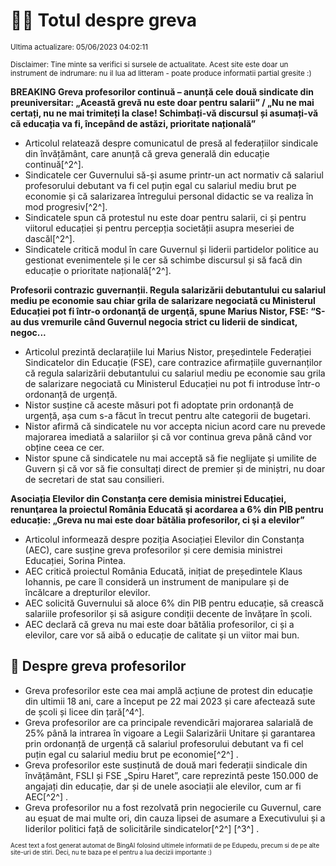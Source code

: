 # 👩‍🏫 Totul despre greva
<sub>Ultima actualizare: 05/06/2023 04:02:11</sub>

<sub>Disclaimer: Tine minte sa verifici si sursele de actualitate. Acest site este doar un instrument de indrumare: nu il lua ad litteram - poate produce informatii partial gresite :)</sub>

**BREAKING Greva profesorilor continuă – anunță cele două sindicate din preuniversitar: „Această grevă nu este doar pentru salarii” / „Nu ne mai certați, nu ne mai trimiteți la clase! Schimbați-vă discursul și asumați-vă că educația va fi, începând de astăzi, prioritate națională”**

- Articolul relatează despre comunicatul de presă al federațiilor sindicale din învățământ, care anunță că greva generală din educație continuă[^2^].
- Sindicatele cer Guvernului să-și asume printr-un act normativ că salariul profesorului debutant va fi cel puțin egal cu salariul mediu brut pe economie și că salarizarea întregului personal didactic se va realiza în mod progresiv[^2^].
- Sindicatele spun că protestul nu este doar pentru salarii, ci și pentru viitorul educației și pentru percepția societății asupra meseriei de dascăl[^2^].
- Sindicatele critică modul în care Guvernul și liderii partidelor politice au gestionat evenimentele și le cer să schimbe discursul și să facă din educație o prioritate națională[^2^].

**Profesorii contrazic guvernanții. Regula salarizării debutantului cu salariul mediu pe economie sau chiar grila de salarizare negociată cu Ministerul Educației pot fi într-o ordonanţă de urgenţă, spune Marius Nistor, FSE: “S-au dus vremurile când Guvernul negocia strict cu liderii de sindicat, negoc...**

- Articolul prezintă declarațiile lui Marius Nistor, președintele Federației Sindicatelor din Educație (FSE), care contrazice afirmațiile guvernanților că regula salarizării debutantului cu salariul mediu pe economie sau grila de salarizare negociată cu Ministerul Educației nu pot fi introduse într-o ordonanță de urgență.
- Nistor susține că aceste măsuri pot fi adoptate prin ordonanță de urgență, așa cum s-a făcut în trecut pentru alte categorii de bugetari.
- Nistor afirmă că sindicatele nu vor accepta niciun acord care nu prevede majorarea imediată a salariilor și că vor continua greva până când vor obține ceea ce cer.
- Nistor spune că sindicatele nu mai acceptă să fie neglijate și umilite de Guvern și că vor să fie consultați direct de premier și de miniștri, nu doar de secretari de stat sau consilieri.

**Asociația Elevilor din Constanța cere demisia ministrei Educației, renunţarea la proiectul România Educată şi acordarea a 6% din PIB pentru educație: „Greva nu mai este doar bătălia profesorilor, ci şi a elevilor”**

- Articolul informează despre poziția Asociației Elevilor din Constanța (AEC), care susține greva profesorilor și cere demisia ministrei Educației, Sorina Pintea.
- AEC critică proiectul România Educată, inițiat de președintele Klaus Iohannis, pe care îl consideră un instrument de manipulare și de încălcare a drepturilor elevilor.
- AEC solicită Guvernului să aloce 6% din PIB pentru educație, să crească salariile profesorilor și să asigure condiții decente de învățare în școli.
- AEC declară că greva nu mai este doar bătălia profesorilor, ci și a elevilor, care vor să aibă o educație de calitate și un viitor mai bun.

## 🏫 Despre greva profesorilor

- Greva profesorilor este cea mai amplă acțiune de protest din educație din ultimii 18 ani, care a început pe 22 mai 2023 și care afectează sute de școli și licee din țară[^4^].
- Greva profesorilor are ca principale revendicări majorarea salarială de 25% până la intrarea în vigoare a Legii Salarizării Unitare și garantarea prin ordonanță de urgență că salariul profesorului debutant va fi cel puțin egal cu salariul mediu brut pe economie[^2^] .
- Greva profesorilor este susținută de două mari federații sindicale din învățământ, FSLI și FSE „Spiru Haret”, care reprezintă peste 150.000 de angajați din educație, dar și de unele asociații ale elevilor, cum ar fi AEC[^2^] .
- Greva profesorilor nu a fost rezolvată prin negocierile cu Guvernul, care au eșuat de mai multe ori, din cauza lipsei de asumare a Executivului și a liderilor politici față de solicitările sindicatelor[^2^] [^3^] .


<sub><sub>Acest text a fost generat automat de BingAI folosind ultimele informatii de pe Edupedu, precum si de pe alte site-uri de stiri. Deci, nu te baza pe el pentru a lua decizii importante :)</sub></sub>